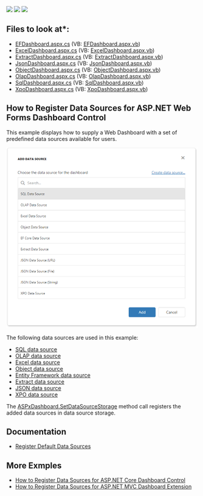 <!-- default badges list -->
![](https://img.shields.io/endpoint?url=https://codecentral.devexpress.com/api/v1/VersionRange/218993704/19.2.3%2B)
[![](https://img.shields.io/badge/Open_in_DevExpress_Support_Center-FF7200?style=flat-square&logo=DevExpress&logoColor=white)](https://supportcenter.devexpress.com/ticket/details/T830407)
[![](https://img.shields.io/badge/📖_How_to_use_DevExpress_Examples-e9f6fc?style=flat-square)](https://docs.devexpress.com/GeneralInformation/403183)
<!-- default badges end -->
## Files to look at*:

* [EFDashboard.aspx.cs](./CS/WebFormsDashboardDataSources/Pages/EFDashboard.aspx.cs) (VB: [EFDashboard.aspx.vb](./VB/WebFormsDashboardDataSources/Pages/EFDashboard.aspx.vb))
* [ExcelDashboard.aspx.cs](./CS/WebFormsDashboardDataSources/Pages/ExcelDashboard.aspx.cs) (VB: [ExcelDashboard.aspx.vb](./VB/WebFormsDashboardDataSources/Pages/ExcelDashboard.aspx.vb))
* [ExtractDashboard.aspx.cs](./CS/WebFormsDashboardDataSources/Pages/ExtractDashboard.aspx.cs) (VB: [ExtractDashboard.aspx.vb](./VB/WebFormsDashboardDataSources/Pages/ExtractDashboard.aspx.vb))
* [JsonDashboard.aspx.cs](./CS/WebFormsDashboardDataSources/Pages/JsonDashboard.aspx.cs) (VB: [JsonDashboard.aspx.vb](./VB/WebFormsDashboardDataSources/Pages/JsonDashboard.aspx.vb))
* [ObjectDashboard.aspx.cs](./CS/WebFormsDashboardDataSources/Pages/ObjectDashboard.aspx.cs) (VB: [ObjectDashboard.aspx.vb](./VB/WebFormsDashboardDataSources/Pages/ObjectDashboard.aspx.vb))
* [OlapDashboard.aspx.cs](./CS/WebFormsDashboardDataSources/Pages/OlapDashboard.aspx.cs) (VB: [OlapDashboard.aspx.vb](./VB/WebFormsDashboardDataSources/Pages/OlapDashboard.aspx.vb))
* [SqlDashboard.aspx.cs](./CS/WebFormsDashboardDataSources/Pages/SqlDashboard.aspx.cs) (VB: [SqlDashboard.aspx.vb](./VB/WebFormsDashboardDataSources/Pages/SqlDashboard.aspx.vb))
* [XpoDashboard.aspx.cs](./CS/WebFormsDashboardDataSources/Pages/XpoDashboard.aspx.cs) (VB: [XpoDashboard.aspx.vb](./VB/WebFormsDashboardDataSources/Pages/XpoDashboard.aspx.vb))

## How to Register Data Sources for ASP.NET Web Forms Dashboard Control

This example displays how to supply a Web Dashboard with a set of predefined data sources available for users.

![web-dashboard-data-sources](web-dashboard-data-sources.png)

The following data sources are used in this example:

- [SQL data source](https://docs.devexpress.com/Dashboard/401411/web-dashboard/aspnet-web-forms-dashboard-control/register-default-data-sources/sql-data-source)
- [OLAP data source](https://docs.devexpress.com/Dashboard/401409/web-dashboard/aspnet-web-forms-dashboard-control/register-default-data-sources/olap-data-source)
- [Excel data source](https://docs.devexpress.com/Dashboard/401407/web-dashboard/aspnet-web-forms-dashboard-control/register-default-data-sources/excel-data-source)
- [Object data source](https://docs.devexpress.com/Dashboard/401410/web-dashboard/aspnet-web-forms-dashboard-control/register-default-data-sources/object-data-source)
- [Entity Framework data source](https://docs.devexpress.com/Dashboard/401406/web-dashboard/aspnet-web-forms-dashboard-control/register-default-data-sources/entity-framework-data-source)
- [Extract data source](https://docs.devexpress.com/Dashboard/401408/web-dashboard/aspnet-web-forms-dashboard-control/register-default-data-sources/extract-data-source)
- [JSON data source](https://docs.devexpress.com/Dashboard/401408/web-dashboard/aspnet-web-forms-dashboard-control/register-default-data-sources/extract-data-source)
- [XPO data source](https://docs.devexpress.com/Dashboard/401412/web-dashboard/aspnet-web-forms-dashboard-control/register-default-data-sources/xpo-data-source)

The [ASPxDashboard.SetDataSourceStorage](https://docs.devexpress.com/Dashboard/DevExpress.DashboardWeb.ASPxDashboard.SetDataSourceStorage(DevExpress.DashboardWeb.IDataSourceStorage)) method call registers the added data sources in data source storage.

## Documentation

- [Register Default Data Sources](https://docs.devexpress.com/Dashboard/116300/web-dashboard/aspnet-web-forms-dashboard-control/register-default-data-sources)

## More Exmples

- [How to Register Data Sources for ASP.NET Core Dashboard Control](https://github.com/DevExpress-Examples/asp-net-core-dashboard-register-data-sources)
- [How to Register Data Sources for ASP.NET MVC Dashboard Extension](https://github.com/DevExpress-Examples/asp-net-mvc-dashboard-register-data-sources)
